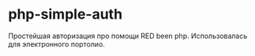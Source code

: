 # php-simple-auth
Простейшая авторизация про помощи RED been php. Использовалась для электронного портолио.
